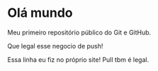 # Olá mundo
 Meu primeiro repositório público do Git e GitHub.

 Que legal esse negocio de push!

 Essa linha eu fiz no próprio site! Pull tbm é legal.  
